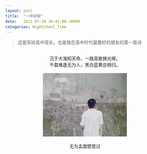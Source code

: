```yaml
---
layout: post
title:  "一中初现"
date:   2011-07-28 16:41:00 +0000
categories: HighSchool_Time
---
```


<div>
<blockquote class='quote-style'>
这是写给高中班长，也是我在高中时代最要好的朋友的第一首诗<!--excerpt-->
</blockquote>
<br>
</div>

<div align='center'>
沉于大海知天命，一路高歌铸光辉。<br>
千载难逢无为人，黑白蓝黄总相归。<br>
<br>
<img height='200' src="/assets/img/Highschool_time/mjw.jpg"><br>
<br>
无为孟面壁思过
</div>